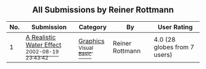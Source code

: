 ﻿<div align="center">

## All Submissions by Reiner Rottmann

</div>

No.  | Submission | Category | By   | User Rating
---- | ---------- | -------- | ---- | -----------
1 | [A Realistic Water Effect<br /><sup>2002-08-19 23:43:42</sup>](https://github.com/Planet-Source-Code/reiner-rottmann-a-realistic-water-effect__1-37969) | [Graphics<br /><sup>Visual Basic</sup>](../ByCategory/graphics__1-46.md) | Reiner Rottmann | 4.0 (28 globes from 7 users)
